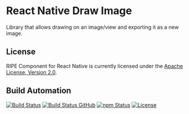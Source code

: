 # React Native Draw Image

Library that allows drawing on an image/view and exporting it as a new image.

## License

RIPE Component for React Native is currently licensed under the [Apache License, Version 2.0](http://www.apache.org/licenses/).

## Build Automation

[![Build Status](https://app.travis-ci.com/ripe-tech/ripe-components-react-native.svg?branch=master)](https://travis-ci.com/github/ripe-tech/ripe-components-react-native)
[![Build Status GitHub](https://github.com/ripe-tech/ripe-components-react-native/workflows/Main%20Workflow/badge.svg)](https://github.com/ripe-tech/ripe-components-react-native/actions)
[![npm Status](https://img.shields.io/npm/v/ripe-components-react-native.svg)](https://www.npmjs.com/package/ripe-components-react-native)
[![License](https://img.shields.io/badge/license-Apache%202.0-blue.svg)](https://www.apache.org/licenses/)
